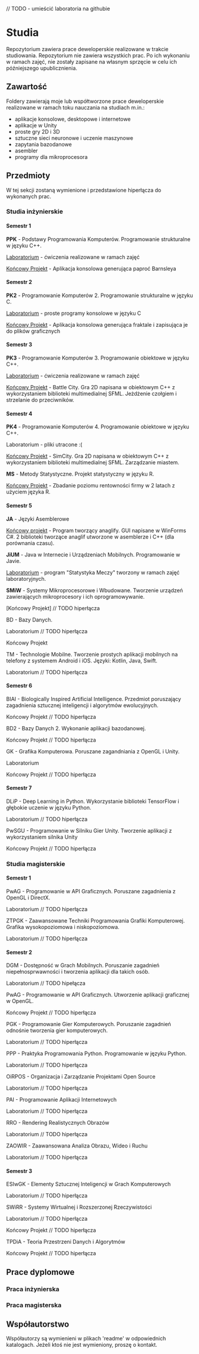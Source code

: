 // TODO - umieścić laboratoria na githubie

# Studia
Repozytorium zawiera prace deweloperskie realizowane w trakcie studiowania. Repozytorium nie zawiera wszystkich prac. Po ich wykonaniu w ramach zajęć, nie zostały zapisane na własnym sprzęcie w celu ich późniejszego upublicznienia.

## Zawartość

Foldery zawierają moje lub współtworzone prace deweloperskie realizowane w ramach toku nauczania na studiach m.in.:
- aplikacje konsolowe, desktopowe i internetowe
- aplikacje w Unity
- proste gry 2D i 3D
- sztuczne sieci neuronowe i uczenie maszynowe
- zapytania bazodanowe
- asembler
- programy dla mikroprocesora

## Przedmioty

W tej sekcji zostaną wymienione i przedstawione hiperłącza do wykonanych prac.

### Studia inżynierskie

#### Semestr 1

<b>PPK</b> - Podstawy Programowania Komputerów. Programowanie strukturalne w języku C++.

[Laboratorium](https://github.com/pawel0705/Studia/tree/main/PPK) - ćwiczenia realizowane w ramach zajęć

[Końcowy Projekt](https://github.com/pawel0705/Barnsley-fern) - Aplikacja konsolowa generująca paproć Barnsleya

#### Semestr 2

<b>PK2</b> - Programowanie Komputerów 2. Programowanie strukturalne w języku C.

[Laboratorium](https://github.com/pawel0705/Programy-konsolowe-w-C) - proste programy konsolowe w języku C

[Końcowy Projekt](https://github.com/pawel0705/Fractal-Generator) - Aplikacja konsolowa generująca fraktale i zapisująca je do plików graficznych

#### Semestr 3

<b>PK3</b> - Programowanie Komputerów 3. Programowanie obiektowe w języku C++.

[Laboratorium](https://github.com/pawel0705/Studia/tree/main/PK3) - ćwiczenia realizowane w ramach zajęć

[Końcowy Projekt](https://github.com/pawel0705/Battle-City-2D-Game) - Battle City. Gra 2D napisana w obiektowym C++ z wykorzystaniem biblioteki multimedialnej SFML. Jeżdżenie czołgiem i strzelanie do przeciwników.

#### Semestr 4

<b>PK4</b> - Programowanie Komputerów 4. Programowanie obiektowe w języku C++.

Laboratorium - pliki utracone :(

[Końcowy Projekt](https://github.com/pawel0705/SimCity-2D-Game) - SimCity. Gra 2D napisana w obiektowym C++ z wykorzystaniem biblioteki multimedialnej SFML. Zarządzanie miastem.


<b>MS</b> - Metody Statystyczne. Projekt statystyczny w języku R.

[Końcowy Projekt](https://github.com/pawel0705/Badanie-poziomu-rentownosci) - Zbadanie poziomu rentowności firmy w 2 latach z użyciem języka R.

#### Semestr 5

<b>JA</b> - Języki Asemblerowe

[Końcowy projekt](https://github.com/pawel0705/Anaglyph-Maker) - Program tworzący anaglify. GUI napisane w WinForms C#. 2 biblioteki tworzące anaglif utworzone w asemblerze i C++ (dla porównania czasu).


<b>JiUM</b> - Java w Internecie i Urządzeniach Mobilnych. Programowanie w Javie.

[Laboratorium](https://github.com/pawel0705/Statystyka-Meczy) - program "Statystyka Meczy" tworzony w ramach zajęć laboratoryjnych.


<b>SMiW</b> - Systemy Mikroprocesorowe i Wbudowane. Tworzenie urządzeń zawierających mikroprocesory i ich oprogramowywanie.

[Końcowy Projekt] // TODO hiperłącza


BD - Bazy Danych.

Laboratorium // TODO hiperłącza

Końcowy Projekt


TM - Technologie Mobilne. Tworzenie prostych aplikacji mobilnych na telefony z systemem Android i iOS. Języki: Kotlin, Java, Swift.

Laboratorium // TODO hiperłącza

#### Semestr 6

BIAI - Biologically Inspired Artificial Intelligence. Przedmiot poruszający zagadnienia sztucznej inteligencji i algorytmów ewolucyjnych.

Końcowy Projekt // TODO hiperłącza


BD2 - Bazy Danych 2. Wykonanie aplikacji bazodanowej.

Końcowy Projekt // TODO hiperłącza


GK - Grafika Komputerowa. Poruszane zagandniania z OpenGL i Unity.

Laboratorium

Końcowy Projekt // TODO hiperłącza

#### Semestr 7

DLiP - Deep Learning in Python. Wykorzystanie biblioteki TensorFlow i głębokie uczenie w języku Python.

Laboratorium // TODO hiperłącza


PwSGU - Programowanie w Silniku Gier Unity. Tworzenie aplikacji z wykorzystaniem silnika Unity

Końcowy Projekt // TODO hiperłącza

### Studia magisterskie

#### Semestr 1
PwAG - Programowanie w API Graficznych. Poruszane zagadnienia z OpenGL i DirectX.

Laboratorium // TODO hiperłącza


ZTPGK - Zaawansowane Techniki Programowania Grafiki Komputerowej. Grafika wysokopoziomowa i niskopoziomowa.

Laboratorium // TODO hiperłącza


#### Semestr 2

DGM - Dostępność w Grach Mobilnych. Poruszanie zagadnień niepełnosprwawności i tworzenia aplikacji dla takich osób.

Laboratorium // TODO hipełącza


PwAG - Programowanie w API Graficznych. Utworzenie aplikacji graficznej w OpenGL.

Końcowy Projekt // TODO hiperłącza


PGK - Programowanie Gier Komputerowych. Poruszanie zagadnień odnośnie tworzenia gier komputerowych.

Laboratorium // TODO hiperłącza


PPP - Praktyka Programowania Python. Programowanie w języku Python.

Laboratorium // TODO hiperłącza


OiRPOS - Organizacja i Zarządzanie Projektami Open Source

Laboratorium // TODO hiperłącza


PAI - Programowanie Aplikacji Internetowych

Laboratorium // TODO hiperłącza


RRO - Rendering Realistycznych Obrazów

Laboratorium // TODO hiperłącza


ZAOWIR - Zaawansowana Analiza Obrazu, Wideo i Ruchu

Laboratorium // TODO hiperłącza


#### Semestr 3

ESIwGK - Elementy Sztucznej Inteligencji w Grach Komputerowych

Laboratorium // TODO hiperłącza


SWiRR - Systemy Wirtualnej i Rozszerzonej Rzeczywistości

Laboratorium // TODO hiperłącza

Końcowy Projekt // TODO hiperłącza


TPDiA - Teoria Przestrzeni Danych i Algorytmów

Końcowy Projekt // TODO hiperłącza


## Prace dyplomowe

### Praca inżynierska


### Praca magisterska


## Współautorstwo 

Współautorzy są wymienieni w plikach 'readme' w odpowiednich katalogach. Jeżeli ktoś nie jest wymieniony, proszę o kontakt.
